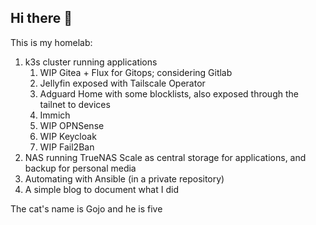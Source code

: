 ## Hi there 👋

This is my homelab: 
1. k3s cluster running applications
   1. WIP Gitea + Flux for Gitops; considering Gitlab
   2. Jellyfin exposed with Tailscale Operator
   3. Adguard Home with some blocklists, also exposed through the tailnet to devices
   4. Immich
   5. WIP OPNSense
   6. WIP Keycloak
   7. WIP Fail2Ban
2. NAS running TrueNAS Scale as central storage for applications, and backup for personal media
3. Automating with Ansible (in a private repository)
4. A simple blog to document what I did

The cat's name is Gojo and he is five

<!--

**Here are some ideas to get you started:**

🙋‍♀️ A short introduction - what is your organization all about?
🌈 Contribution guidelines - how can the community get involved?
👩‍💻 Useful resources - where can the community find your docs? Is there anything else the community should know?
🍿 Fun facts - what does your team eat for breakfast?
🧙 Remember, you can do mighty things with the power of [Markdown](https://docs.github.com/github/writing-on-github/getting-started-with-writing-and-formatting-on-github/basic-writing-and-formatting-syntax)
-->
